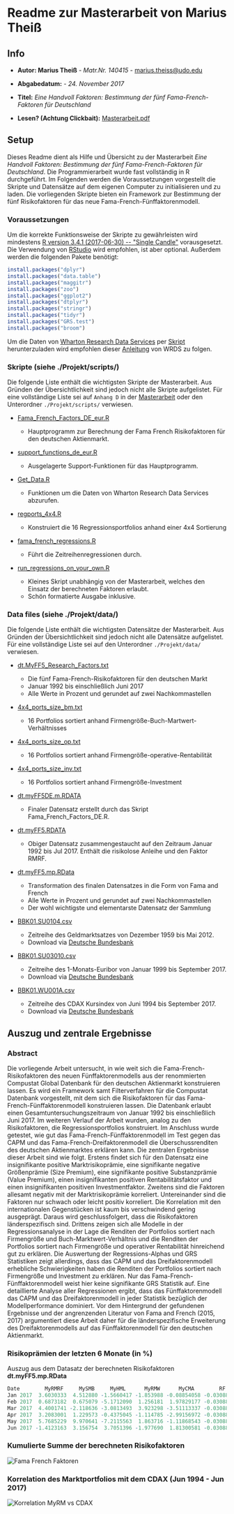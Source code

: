 # Readme zur Masterarbeit von Marius Theiß

## Info
* **Autor: Marius Theiß** - *Matr.Nr. 140415* - [marius.theiss@udo.edu](mairus.theiss@udo.edu)

* **Abgabedatum:** - _24. November 2017_

* **Titel:** _Eine Handvoll Faktoren: Bestimmung der fünf Fama-French-Faktoren für Deutschland_

* **Lesen? (Achtung Clickbait):** [Masterarbeit.pdf](Masterarbeit_Marius_Theiß_Matr140415.pdf)


## Setup
Dieses Readme dient als Hilfe und Übersicht zu der Masterarbeit _Eine Handvoll Faktoren: Bestimmung der fünf Fama-French-Faktoren für Deutschland_. Die Programmierarbeit wurde fast vollständig in R durchgeführt. Im Folgenden werden die Voraussetzungen vorgestellt die Skripte und Datensätze auf dem eigenen Computer zu initialisieren und zu laden. Die vorliegenden Skripte bieten ein Framework zur Bestimmung der fünf Risikofaktoren für das neue Fama-French-Fünffaktorenmodell.


### Voraussetzungen
Um die korrekte Funktionsweise der Skripte zu gewährleisten wird mindestens [R version 3.4.1 (2017-06-30) -- "Single Candle"](https://www.r-project.org) vorausgesetzt. Die Verwendung von [RStudio](https://www.rstudio.com/) wird empfohlen, ist aber optional. Außerdem werden die folgenden Pakete benötigt:
```r
install.packages("dplyr")
install.packages("data.table")
install.packages("maggitr")
install.packages("zoo")
install.packages("ggplot2")
install.packages("dtplyr")
install.packages("stringr")
install.packages("tidyr")
install.packages("GRS.test")
install.packages("broom")
```

Um die Daten von [Wharton Research Data Services](https://wrds-www.wharton.upenn.edu/pages/) per [Skript](./Projekt/scripts/DE/monthly_eur/Get_Data.R) herunterzuladen wird empfohlen dieser [Anleitung](https://wrds-web.wharton.upenn.edu/wrds/support/Accessing%20and%20Manipulating%20the%20Data/_007R%20Programming/_001Using%20R%20with%20WRDS.cfm) von WRDS zu folgen. 


### Skripte (siehe ./Projekt/scripts/)
Die folgende Liste enthält die wichtigsten Skripte der Masterarbeit. Aus Gründen der Übersichtlichkeit sind jedoch nicht alle Skripte aufgelistet. Für eine vollständige Liste sei auf `Anhang D`  in der [Masterarbeit](Masterarbeit_Marius_Theiß_Matr140415.pdf) oder den Unterordner `./Projekt/scripts/`  verwiesen.

* [Fama_French_Factors_DE_eur.R](./Projekt/scripts/DE/monthly_eur/Fama_French_Factors_DE_eur.R) 
    - Hauptprogramm zur Berechnung der Fama French Risikofaktoren für den deutschen Aktienmarkt.

* [support_functions_de_eur.R](./Projekt/scripts/DE/monthly_eur/support_functions_de_eur.R)
    - Ausgelagerte Support-Funktionen für das Hauptprogramm.

* [Get_Data.R](./Projekt/scripts/DE/monthly_eur/Get_Data.R) 
    - Funktionen um die Daten von Wharton Research Data Services abzurufen.

* [regports_4x4.R](./Projekt/scripts/DE/monthly_eur/wd/regports_4x4.R)
    - Konstruiert die 16 Regressionsportfolios anhand einer 4x4 Sortierung

* [fama_french_regressions.R](./Projekt/scripts/DE/monthly_eur/wd/fama_french_regressions.R)
    - Führt die Zeitreihenregressionen durch.

* [run_regressions_on_your_own.R](./Projekt/scripts/DE/monthly_eur/wd/run_regressions_on_your_own.R)
    - Kleines Skript unabhängig von der Masterarbeit, welches den Einsatz der berechneten Faktoren erlaubt.
    - Schön formatierte Ausgabe inklusive.

### Data files (siehe ./Projekt/data/)
Die folgende Liste enthält die wichtigsten Datensätze der Masterarbeit. Aus Gründen der Übersichtlichkeit sind jedoch nicht alle Datensätze aufgelistet. Für eine vollständige Liste sei auf den Unterordner `./Projekt/data/` verwiesen.

* [dt.MyFF5_Research_Factors.txt](./Projekt/data/dt.MyFF5_Research_Factors.txt)
    - Die fünf Fama-French-Risikofaktoren für den deutschen Markt
    - Januar 1992 bis einschließlich Juni 2017
    - Alle Werte in Prozent und gerundet auf zwei Nachkommastellen

* [4x4_ports_size_bm.txt](./Projekt/data/4x4_ports_size_bm.txt)
    - 16 Portfolios sortiert anhand Firmengröße-Buch-Martwert-Verhältnisses

* [4x4_ports_size_op.txt](./Projekt/data/4x4_ports_size_op.txt)
    - 16 Portfolios sortiert anhand Firmengröße-operative-Rentabilität

* [4x4_ports_size_inv.txt](./Projekt/data/4x4_ports_size_inv.txt)
    -  16 Portfolios sortiert anhand Firmengröße-Investment

* [dt.myFF5DE.m.RDATA](./Projekt/data/DE/monthly_eur/dt.myFF5DE.m.RDATA)
    - Finaler Datensatz erstellt durch das Skript Fama_French_Factors_DE.R.

* [dt.myFF5.RDATA](./Projekt/data/DE/monthly_eur/dt.myFF5.RDATA)
    - Obiger Datensatz zusammengestaucht auf den Zeitraum Januar 1992 bis Jul 2017. Enthält die risikolose Anleihe und den Faktor RMRF.

* [dt.myFF5.mp.RData](./Projekt/data/DE/monthly_eur/dt.myFF5.mp.RData)
    - Transformation des finalen Datensatzes in die Form von Fama and French
    - Alle Werte in Prozent und gerundet auf zwei Nachkommastellen
    - Der wohl wichtigste und elementarste Datensatz der Sammlung

* [BBK01.SU0104.csv](./Projekt/data/DE/monthly_eur/BBK01.SU0104.csv)
    - Zeitreihe des Geldmarktsatzes von Dezember 1959 bis Mai 2012.
    - Download via [Deutsche Bundesbank](http://www.bundesbank.de/Navigation/DE/Statistiken/Zeitreihen_Datenbanken/Makrooekonomische_Zeitreihen/its_details_value_node.html?tsId=BBK01.SU0104&listId=www_s11b_mb03)

* [BBK01.SU03010.csv](./Projekt/data/DE/monthly_eur/BBK01.SU03010.csv)
    - Zeitreihe des 1-Monats-Euribor von Januar 1999 bis September 2017.
    - Download via [Deutsche Bundesbank](https://www.bundesbank.de/Navigation/DE/Statistiken/Zeitreihen_Datenbanken/Makrooekonomische_Zeitreihen/its_details_value_node.html?tsId=BBK01.SU0310)

* [BBK01.WU001A.csv](./Projekt/data/DE/monthly_eur/BBK01.WU001A.csv)
    - Zeitreihe des CDAX Kursindex von Juni 1994 bis September 2017.
    - Download via [Deutsche Bundesbank](https://www.bundesbank.de/Navigation/DE/Statistiken/Zeitreihen_Datenbanken/Makrooekonomische_Zeitreihen/its_details_properties_node.html?https=1&tsId=BBK01.WU001A)



## Auszug und zentrale Ergebnisse

### Abstract
Die vorliegende Arbeit untersucht, in wie weit sich die Fama-French-Risikofaktoren des neuen Fünffaktorenmodells aus der renommierten Compustat Global Datenbank für den deutschen Aktienmarkt konstruieren lassen. Es wird ein Framework samt Filterverfahren für die Compustat Datenbank vorgestellt, mit dem sich die Risikofaktoren für das Fama-French-Fünffaktorenmodell konstruieren lassen. Die Datenbank erlaubt einen Gesamtuntersuchungszeitraum von Januar 1992 bis einschließlich Juni 2017. Im weiteren Verlauf der Arbeit wurden, analog zu den Risikofaktoren, die Regressionsportfolios konstruiert. Im Anschluss wurde getestet, wie gut das Fama-French-Fünffaktorenmodell im Test gegen das CAPM und das Fama-French-Dreifaktorenmodell die Überschussrenditen des deutschen Aktienmarktes erklären kann. Die zentralen Ergebnisse dieser Arbeit sind wie folgt. Erstens findet sich für den Datensatz eine insignifikante positive Marktrisikoprämie, eine signifikante negative Größenprämie (Size Premium), eine signifikante positive Substanzprämie (Value Premium), einen insignifikanten positiven Rentabilitätsfaktor und einen insignifikanten positiven Investmentfaktor. Zweitens sind die Faktoren allesamt negativ mit der Marktrisikoprämie korreliert. Untereinander sind die Faktoren nur schwach oder leicht positiv korreliert. Die Korrelation mit den internationalen Gegenstücken ist kaum bis verschwindend gering ausgeprägt. Daraus wird geschlussfolgert, dass die Risikofaktoren länderspezifisch sind. Drittens zeigen sich alle Modelle in der Regressionsanalyse in der Lage die Renditen der Portfolios sortiert nach Firmengröße und Buch-Marktwert-Verhältnis und die Renditen der Portfolios sortiert nach Firmengröße und operativer Rentabilität hinreichend gut zu erklären. Die Auswertung der Regressions-Alphas und GRS Statistiken zeigt allerdings, dass das CAPM und das Dreifaktorenmodell erhebliche Schwierigkeiten haben die Renditen der Portfolios sortiert nach Firmengröße und Investment zu erklären. Nur das Fama-French-Fünffaktorenmodell weist hier keine signifikante GRS Statistik auf. Eine detaillierte Analyse aller Regressionen ergibt, dass das Fünffaktorenmodell das CAPM und das Dreifaktorenmodell in jeder Statistik bezüglich der Modellperformance dominiert. Vor dem Hintergrund der gefundenen Ergebnisse und der angrenzenden Literatur von Fama and French (2015, 2017) argumentiert diese Arbeit daher für die länderspezifische Erweiterung des Dreifaktorenmodells auf das Fünffaktorenmodell für den deutschen Aktienmarkt.

### Risikoprämien der letzten 6 Monate (in %)
Auszug aus dem Datasatz der berechneten Risikofaktoren **dt.myFF5.mp.RData**

```r
Date        MyRMRF     MySMB     MyHML      MyRMW      MyCMA        RF
Jan 2017  3.6030333  4.512880 -1.5660417 -1.853988 -0.08854058 -0.03088575
Feb 2017  0.6873182  0.675079 -5.1712090  1.256181  1.97829177 -0.03088575
Mar 2017  4.4001741 -2.118636 -3.0813493  3.923298 -3.51113337 -0.03088575
Apr 2017  3.2083001  1.229573 -0.4375045 -1.114785 -2.99156972 -0.03088575
May 2017  5.7685229  9.970641 -7.2115563  1.863716 -1.11868543 -0.03088575
Jun 2017 -1.4123163  3.156754  3.7051396 -1.977690  1.81300581 -0.03088575
```


### Kumulierte Summe der berechneten Risikofaktoren
![Fama French Faktoren](./Projekt/figures/cumulative_factor_returns_0.png)

### Korrelation des Marktportfolios mit dem CDAX (Jun 1994 - Jun 2017)
![Korrelation MyRM vs CDAX](./Projekt/figures/MyRM_vs_CDAX.png)

